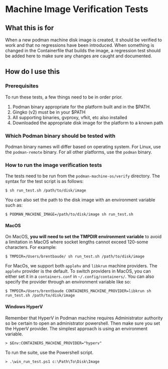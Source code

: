 # Machine Image Verification Tests

## What this is for
When a new podman machine disk image is created, it should be verified to work
and that no regressions have been introduced.  When something is changed in
the Containerfile that builds the image, a regression test should be added
here to make sure any changes are caught and documented.

## How do I use this
### Prerequisites
To run these tests, a few things need to be in order prior.
1. Podman binary appropriate for the platform built and in the $PATH.
2. Gingko (v2) must be in your $PATH
2. All supporting binaries, gvproxy, vfkit, etc also installed
3. Downloaded the appropriate disk image for the platform to a known path

### Which Podman binary should be tested with
Podman binary names will differ based on operating system.  For Linux, use
the `podman-remote` binary.  For all other platforms, use the `podman` binary.

### How to run the image verification tests

The tests need to be run from the `podman-machine-os/verify` directory. The syntax
for the test script is as follows:

`$ sh run_test.sh /path/to/disk/image`

You can also set the path to the disk image with an environment variable such as:

`$ PODMAN_MACHINE_IMAGE=/path/to/disk/image sh run_test.sh`

#### MacOS
On MacOS, **you will need to set the TMPDIR environment variable** to avoid a
limitation in MacOS where socket lengths cannot exceed 120-some characters.
For example:

`$ TMPDIR=/Users/brentbaude/ sh run_test.sh /path/to/disk/image`

For MacOs, we support both `applehv` and `libkrun` machine providers.  The `applehv` provider is the default.
To switch providers in MacOS, you can either set it in a `containers.conf` in `~/.config/containers/`. You can
also specify the provider through an environment variable like so:

`$ TMPDIR=/Users/brentbaude CONTAINERS_MACHINE_PROVIDER=libkrun sh run_test.sh /path/to/disk/image`

#### Windows HyperV

Remember that HyperV in Podman machine requires Administrator authority so be certain to open an
administrator powershell.  Then make sure you set the HyperV provider. The simplest approach is using an
environment variable.

`> $Env:CONTAINERS_MACHINE_PROVIDER="hyperv"`

To run the suite, use the Powershell script.

`> .\win_run_test.ps1 c:\Path\To\Disk\Image`